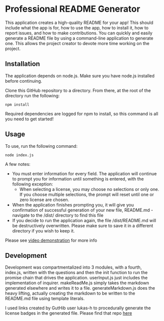 # Professional README Generator

This application creates a high-quality README for your app! This should include what the app is for, how to use the app, how to install it, how to report issues, and how to make contributions. You can quickly and easily generate a README file by using a command-line application to generate one. This allows the project creator to devote more time working on the project.

## Installation

The application depends on node.js. Make sure you have node.js installed before continuing.

Clone this GitHub repository to a directory. From there, at the root of the directory run the following:

```
npm install
```

Required dependencies are logged for npm to install, so this command is all you need to get started!

## Usage

To use, run the following command:

```
node index.js
```

A few notes:

- You must enter information for every field. The application will continue to prompt you for information until something is entered, with the following exception:
    - When selecting a license, you may choose no selections or only one. If you choose multiple selections, the prompt will reset until one or zero license are chosen.
- When the application finishes prompting you, it will give you confirmation of successful generation of your new file, README.md - navigate to the /dist/ directory to find this file
- If you decide to run the application again, the file /dist/README.md will be destructively overwritten. Please make sure to save it in a different directory if you wish to keep it.

Please see [video demonstration](https://watch.screencastify.com/v/Fnda6kTLU0pGtFkHkK1J) for more info

## Development

Development was compartmentalized into 3 modules, with a fourth, index.js, written with the questions and then the init function to run the promise chain that drives the application. userInput.js just includes the implementation of inquirer. makeReadMe.js simply takes the markdown generated elsewhere and writes it to a file. generateMarkdown.js does the heavy lifting, actually creating the markdown to be written to the README.md file using template literals.

I used links created by GutHib user lukas-h to procedurally generate the license badges in the generated file. Please find that repo [here](https://gist.github.com/lukas-h/2a5d00690736b4c3a7ba)


